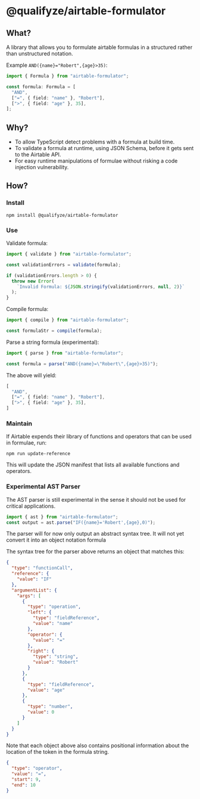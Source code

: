 # @qualifyze/airtable-formulator

## What?

A library that allows you to formulate airtable formulas in a structured rather
than unstructured notation.

Example `AND({name}="Robert",{age}>35)`:

```ts
import { Formula } from "airtable-formulator";

const formula: Formula = [
  "AND",
  ["=", { field: "name" }, "Robert"],
  [">", { field: "age" }, 35],
];
```

## Why?

- To allow TypeScript detect problems with a formula at build time.
- To validate a formula at runtime, using JSON Schema, before it gets sent to the Airtable API.
- For easy runtime manipulations of formulae without risking a code injection vulnerability.

## How?

### Install

```
npm install @qualifyze/airtable-formulator
```

### Use

Validate formula:

```ts
import { validate } from "airtable-formulator";

const validationErrors = validate(formula);

if (validationErrors.length > 0) {
  throw new Error(
    `Invalid Formula: ${JSON.stringify(validationErrors, null, 2)}`
  );
}
```

Compile formula:

```ts
import { compile } from "airtable-formulator";

const formulaStr = compile(formula);
```

Parse a string formula (experimental):

```ts
import { parse } from "airtable-formulator";

const formula = parse("AND({name}=\"Robert\",{age}>35)");
```

The above will yield:

```ts
[
  "AND",
  ["=", { field: "name" }, "Robert"],
  [">", { field: "age" }, 35],
]
```

### Maintain

If Airtable expends their library of functions and operators that can be used in formulae, run:

```
npm run update-reference
```

This will update the JSON manifest that lists all available functions and operators.

### Experimental AST Parser

The AST parser is still experimental in the sense it should not be used for critical applications.

```ts
import { ast } from "airtable-formulator";
const output = ast.parse("IF({name}='Robert',{age},0)");
```

The parser will for now only output an abstract syntax tree. It will not yet convert it into an object notation formula

The syntax tree for the parser above returns an object that matches this:

```json
{
  "type": "functionCall",
  "reference": {
    "value": "IF"
  },
  "argumentList": {
    "args": [
      {
        "type": "operation",
        "left": {
          "type": "fieldReference",
          "value": "name"
        },
        "operator": {
          "value": "="
        },
        "right": {
          "type": "string",
          "value": "Robert"
        }
      },
      {
        "type": "fieldReference",
        "value": "age"
      },
      {
        "type": "number",
        "value": 0
      }
    ]
  }
}
```

Note that each object above also contains positional information about the location of the token in the formula string.

```json
{
  "type": "operator",
  "value": "=",
  "start": 9,
  "end": 10
}
```

